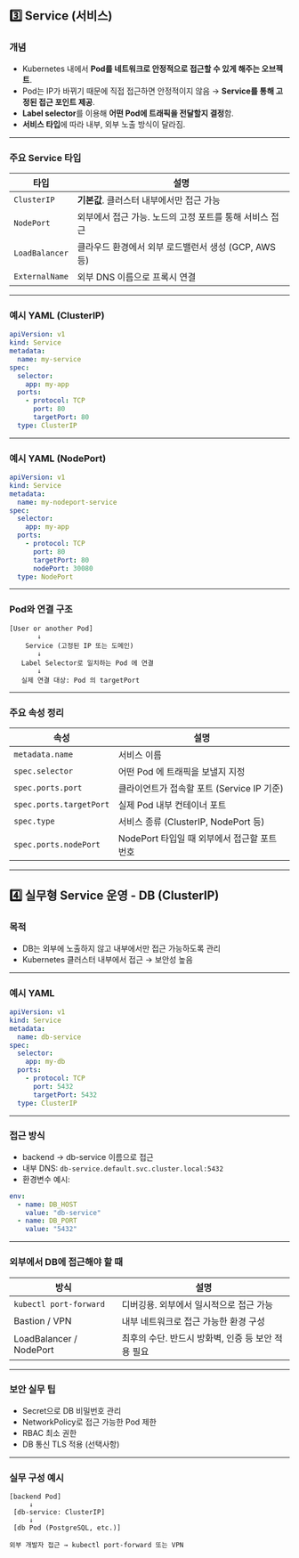 
## 3️⃣ Service (서비스)

### 개념

- Kubernetes 내에서 **Pod를 네트워크로 안정적으로 접근할 수 있게 해주는 오브젝트**.
- Pod는 IP가 바뀌기 때문에 직접 접근하면 안정적이지 않음 → **Service를 통해 고정된 접근 포인트 제공**.
- **Label selector**를 이용해 **어떤 Pod에 트래픽을 전달할지 결정**함.
- **서비스 타입**에 따라 내부, 외부 노출 방식이 달라짐.

---

### 주요 Service 타입

| 타입 | 설명 |
|------|------|
| `ClusterIP` | **기본값**. 클러스터 내부에서만 접근 가능 |
| `NodePort` | 외부에서 접근 가능. 노드의 고정 포트를 통해 서비스 접근 |
| `LoadBalancer` | 클라우드 환경에서 외부 로드밸런서 생성 (GCP, AWS 등) |
| `ExternalName` | 외부 DNS 이름으로 프록시 연결 |

---

### 예시 YAML (ClusterIP)

```yaml
apiVersion: v1
kind: Service
metadata:
  name: my-service
spec:
  selector:
    app: my-app
  ports:
    - protocol: TCP
      port: 80
      targetPort: 80
  type: ClusterIP
```

---

### 예시 YAML (NodePort)

```yaml
apiVersion: v1
kind: Service
metadata:
  name: my-nodeport-service
spec:
  selector:
    app: my-app
  ports:
    - protocol: TCP
      port: 80
      targetPort: 80
      nodePort: 30080
  type: NodePort
```

---

### Pod와 연결 구조

```plaintext
[User or another Pod]
       ↓
    Service (고정된 IP 또는 도메인)
       ↓
   Label Selector로 일치하는 Pod 에 연결
       ↓
   실제 연결 대상: Pod 의 targetPort
```

---

### 주요 속성 정리

| 속성 | 설명 |
|------|------|
| `metadata.name` | 서비스 이름 |
| `spec.selector` | 어떤 Pod 에 트래픽을 보낼지 지정 |
| `spec.ports.port` | 클라이언트가 접속할 포트 (Service IP 기준) |
| `spec.ports.targetPort` | 실제 Pod 내부 컨테이너 포트 |
| `spec.type` | 서비스 종류 (ClusterIP, NodePort 등) |
| `spec.ports.nodePort` | NodePort 타입일 때 외부에서 접근할 포트 번호 |

---

## 4️⃣ 실무형 Service 운영 - DB (ClusterIP)

### 목적

- DB는 외부에 노출하지 않고 내부에서만 접근 가능하도록 관리
- Kubernetes 클러스터 내부에서 접근 → 보안성 높음

---

### 예시 YAML

```yaml
apiVersion: v1
kind: Service
metadata:
  name: db-service
spec:
  selector:
    app: my-db
  ports:
    - protocol: TCP
      port: 5432
      targetPort: 5432
  type: ClusterIP
```

---

### 접근 방식

- backend → db-service 이름으로 접근
- 내부 DNS: `db-service.default.svc.cluster.local:5432`
- 환경변수 예시:

```yaml
env:
  - name: DB_HOST
    value: "db-service"
  - name: DB_PORT
    value: "5432"
```

---

### 외부에서 DB에 접근해야 할 때

| 방식 | 설명 |
|------|------|
| `kubectl port-forward` | 디버깅용. 외부에서 일시적으로 접근 가능 |
| Bastion / VPN | 내부 네트워크로 접근 가능한 환경 구성 |
| LoadBalancer / NodePort | 최후의 수단. 반드시 방화벽, 인증 등 보안 적용 필요 |

---

### 보안 실무 팁

- Secret으로 DB 비밀번호 관리
- NetworkPolicy로 접근 가능한 Pod 제한
- RBAC 최소 권한
- DB 통신 TLS 적용 (선택사항)

---

### 실무 구성 예시

```plaintext
[backend Pod]
     ↓
 [db-service: ClusterIP]
     ↓
 [db Pod (PostgreSQL, etc.)]

외부 개발자 접근 → kubectl port-forward 또는 VPN
```

